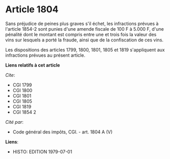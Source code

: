 # Article 1804

Sans préjudice de peines plus graves s'il échet, les infractions prévues à l'article 1854-2 sont punies d'une amende fiscale
de 100 F à 5.000 F, d'une pénalité dont le montant est compris entre une et trois fois la valeur des vins sur lesquels a
porté la fraude, ainsi que de la confiscation de ces vins.

Les dispositions des articles 1799, 1800, 1801, 1805 et 1819 s'appliquent aux infractions prévues au présent article.

**Liens relatifs à cet article**

_Cite_:

  - CGI 1799
  - CGI 1800
  - CGI 1801
  - CGI 1805
  - CGI 1819
  - CGI 1854 2

_Cité par_:

  - Code général des impôts, CGI. - art. 1804 A (V)

**Liens**:

  - HISTO: EDITION 1979-07-01
